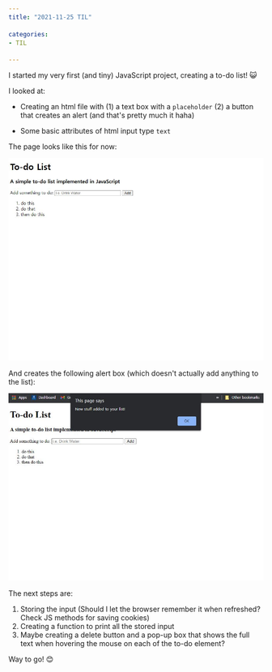 ```yaml
---
title: "2021-11-25 TIL"

categories: 
- TIL

---
```


I started my very first (and tiny) JavaScript project, creating a to-do list! 😺

I looked at:

- Creating an html file with (1) a text box with a `placeholder` (2) a button that creates an alert  (and that's pretty much it haha)

- Some basic attributes of html input type `text`

  

The page looks like this for now:

![Screenshot of the html 1](/assets/images/todolist/1.jpg)

And creates the following alert box (which doesn't actually add anything to the list):

![Screenshot of the html2](/assets/images/todolist/2.jpg)



The next steps are:

1. Storing the input (Should I let the browser remember it when refreshed? Check JS methods for saving cookies)
1. Creating a function to print all the stored input
1. Maybe creating a delete button and a pop-up box that shows the full text when hovering the mouse on each of the to-do element?

Way to go! 😊